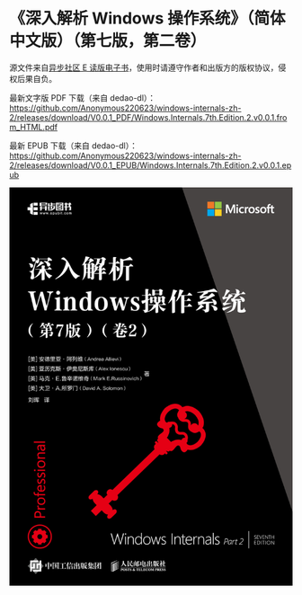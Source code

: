 # 《深入解析 Windows 操作系统》（简体中文版）（第七版，第二卷） 

源文件来自[异步社区 E 读版电子书](https://www.epubit.com/bookDetails?id=UBda647ada3435&typeName=%E6%90%9C%E7%B4%A2)，使用时请遵守作者和出版方的版权协议，侵权后果自负。

最新文字版 PDF 下载（来自 dedao-dl）：https://github.com/Anonymous220623/windows-internals-zh-2/releases/download/V0.0.1_PDF/Windows.Internals.7th.Edition.2.v0.0.1.from_HTML.pdf

最新 EPUB 下载（来自 dedao-dl）：https://github.com/Anonymous220623/windows-internals-zh-2/releases/download/V0.0.1_EPUB/Windows.Internals.7th.Edition.2.v0.0.1.epub

![封面](assets/cover.jpg)
